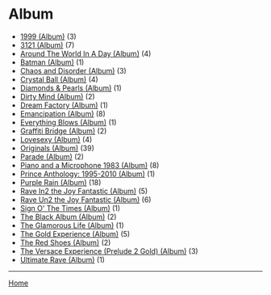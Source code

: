 # Album

  * [1999 (Album)](./album/1999/) (3)
  * [3121 (Album)](./album/3121/) (7)
  * [Around The World In A Day (Album)](./album/around-the-world-in-a-day/) (4)
  * [Batman (Album)](./album/batman/) (1)
  * [Chaos and Disorder (Album)](./album/chaos-and-disorder/) (3)
  * [Crystal Ball (Album)](./album/crystal-ball/) (4)
  * [Diamonds & Pearls (Album)](./album/diamonds-pearls/) (1)
  * [Dirty Mind (Album)](./album/dirty-mind/) (2)
  * [Dream Factory (Album)](./album/dream-factory/) (1)
  * [Emancipation (Album)](./album/emancipation/) (8)
  * [Everything Blows (Album)](./album/everything-blows/) (1)
  * [Graffiti Bridge (Album)](./album/graffiti-bridge/) (2)
  * [Lovesexy (Album)](./album/lovesexy/) (4)
  * [Originals (Album)](./album/originals/) (39)
  * [Parade (Album)](./album/parade/) (2)
  * [Piano and a Microphone 1983 (Album)](./album/piano-and-a-microphone-1983/) (8)
  * [Prince Anthology: 1995-2010 (Album)](./album/prince-anthology-1995-2010/) (1)
  * [Purple Rain (Album)](./album/purple-rain/) (18)
  * [Rave In2 the Joy Fantastic (Album)](./album/rave-in2-the-joy-fantastic/) (5)
  * [Rave Un2 the Joy Fantastic (Album)](./album/rave-un2-the-joy-fantastic/) (6)
  * [Sign O' The Times (Album)](./album/sign-o-the-times/) (1)
  * [The Black Album (Album)](./album/the-black-album/) (2)
  * [The Glamorous Life (Album)](./album/the-glamorous-life/) (1)
  * [The Gold Experience (Album)](./album/the-gold-experience/) (5)
  * [The Red Shoes (Album)](./album/the-red-shoes/) (2)
  * [The Versace Experience (Prelude 2 Gold) (Album)](./album/the-versace-experience-prelude-2-gold/) (3)
  * [Ultimate Rave (Album)](./album/ultimate-rave/) (1)

----

[Home](../)
